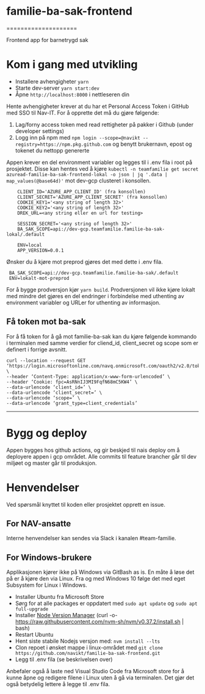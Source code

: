 # familie-ba-sak-frontend
====================

Frontend app for barnetrygd sak

# Kom i gang med utvikling

* Installere avhengigheter `yarn`
* Starte dev-server `yarn start:dev`
* Åpne `http://localhost:8000` i nettleseren din

Hente avhengigheter krever at du har et Personal Access Token i GitHub med SSO til Nav-IT. For å opprette det må du gjøre følgende:
1. Lag/forny access token med read rettigheter på pakker i Github (under developer settings)
2. Logg inn på npm med `npm login --scope=@navikt --registry=https://npm.pkg.github.com` og benytt brukernavn, epost og tokenet du nettopp genererte

Appen krever en del environment variabler og legges til i .env fila i root på prosjektet. 
Disse kan hentes ved å kjøre `kubectl -n teamfamilie get secret azuread-familie-ba-sak-frontend-lokal -o json | jq '.data | map_values(@base64d)'`
mot dev-gcp clusteret i konsollen.
```
    CLIENT_ID='AZURE_APP_CLIENT_ID' (fra konsollen)
    CLIENT_SECRET='AZURE_APP_CLIENT_SECRET' (fra konsollen)
    COOKIE_KEY1='<any string of length 32>'
    COOKIE_KEY2='<any string of length 32>'
    DREK_URL=<any string eller en url for testing>
    
    SESSION_SECRET='<any string of length 32>'
    BA_SAK_SCOPE=api://dev-gcp.teamfamilie.familie-ba-sak-lokal/.default

    ENV=local
    APP_VERSION=0.0.1
```

Ønsker du å kjøre mot preprod gjøres det med dette i .env fila.
```
 BA_SAK_SCOPE=api://dev-gcp.teamfamilie.familie-ba-sak/.default
 ENV=lokalt-mot-preprod
```

For å bygge prodversjon kjør `yarn build`. Prodversjonen vil ikke kjøre lokalt med mindre det gjøres en del endringer i forbindelse med uthenting av environment variabler og URLer for uthenting av informasjon.

## Få token mot ba-sak
For å få token for å gå mot familie-ba-sak kan du kjøre følgende kommando i terminalen med samme verdier for cliend_id, 
client_secret og scope som er definert i forrige avsnitt. 

``` 
curl --location --request GET ‘https://login.microsoftonline.com/navq.onmicrosoft.com/oauth2/v2.0/token’ \
--header ‘Content-Type: application/x-www-form-urlencoded’ \
--header ‘Cookie: fpc=AsRNnIJ3MI9FqfN68mC5KW4’ \
--data-urlencode ‘client_id=’ \
--data-urlencode ‘client_secret=’ \
--data-urlencode ‘scope=’ \
--data-urlencode ‘grant_type=client_credentials’
```

---


# Bygg og deploy
Appen bygges hos github actions, og gir beskjed til nais deploy om å deployere appen i gcp området. Alle commits til feature brancher går til dev miljøet og master går til produksjon.

# Henvendelser

Ved spørsmål knyttet til koden eller prosjektet opprett en issue.

## For NAV-ansatte

Interne henvendelser kan sendes via Slack i kanalen #team-familie.

## For Windows-brukere

Applikasjonen kjører ikke på Windows via GitBash as is. En måte å løse det på er å kjøre den via Linux.
Fra og med Windows 10 følge det med eget Subsystem for Linux i Windows.

* Installer Ubuntu fra Microsoft Store
* Sørg for at alle packages er oppdatert  med `sudo apt update` og `sudo apt full-upgrade`
* Installer [Node Version Manager](https://github.com/nvm-sh/nvm#installing-and-updating) (curl -o- https://raw.githubusercontent.com/nvm-sh/nvm/v0.37.2/install.sh | bash)
* Restart Ubuntu
* Hent siste stabile Nodejs versjon med: `nvm install --lts`
* Clon repoet i ønsket mappe i linux-området med `git clone https://github.com/navikt/familie-ba-sak-frontend.git`
* Legg til .env fila (se beskrivelsen over)

Anbefaler også å laste ned Visual Studio Code fra Microsoft store for å kunne åpne og redigere filene i Linux uten å gå via terminalen. Det gjør det også betydelig lettere å legge til .env fila.
